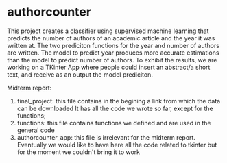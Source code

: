 # authorcounter
This project creates a classifier using supervised machine learning that predicts the number of authors of an academic article and the year it was written at. The two prediciton functions for the year and number of authors are written. The model to predict year produces more accurate estimations than the model to predict number of authors. 
To exhibit the results, we are working on a TKinter App where people could insert an abstract/a short text, and receive as an output the model prediciton.

Midterm report: 
1. final_project: this file contains in the begining a link from which the data can be downloaded
It has all the code we wrote so far, except for the functions;
2. functions: this file contains functions we defined and are used in the general code
3. authorcounter_app: this file is irrelevant for the midterm report. Eventually we would like to have here all the code related to tkinter but for the moment we couldn't bring it to work
 
